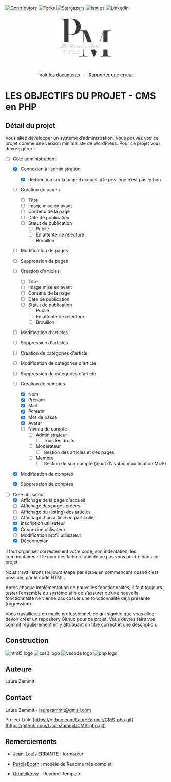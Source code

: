 [![Contributors][contributors-shield]][contributors-url]
[![Forks][forks-shield]][forks-url]
[![Stargazers][stars-shield]][stars-url]
[![Issues][issues-shield]][issues-url]
[![LinkedIn][linkedin-shield]][linkedin-url]

<div align="center">
  <a href="https://laurezammit.github.io/CMS-php/">
    <img src="uploads/logo.png" alt="Logo" width="180">
  </a>
</div>

<p align="center">
    <br>
    <a href="https://github.com/LaureZammit/CMS-php">Voir les documents</a>
    &nbsp;
    ·
    &nbsp;
    <a href="https://github.com/LaureZammit/CMS-php/issues">Rapporter une erreur</a>
</p>

# LES OBJECTIFS DU PROJET - CMS en PHP

## Détail du projet

Vous allez développer un système d’administration. Vous pouvez voir ce projet comme une version minimaliste de WordPress. Pour ce projet vous devrez gérer :

* [ ] Côté administration :
    * [x] Connexion à l’administration
        * [x] Redirection sur la page d’accueil si le privilège n’est pas le bon

    * [ ] Création de pages
        * [ ] Titre
        * [ ] Image mise en avant
        * [ ] Contenu de la page
        * [ ] Date de publication
        * [ ] Statut de publication
            * [ ] Publié
            * [ ] En attente de relecture
            * [ ] Brouillon
    * [ ] Modification de pages
    * [ ] Suppression de pages

    * [ ] Création d'articles
        * [ ] Titre
        * [ ] Image mise en avant
        * [ ] Contenu de la page
        * [ ] Date de publication
        * [ ] Statut de publication
            * [ ] Publié
            * [ ] En attente de relecture
            * [ ] Brouillon
    * [ ] Modification d'articles
    * [ ] Suppression d'articles
    * [ ] Création de catégories d'article
    * [ ] Modification de catégories d'article
    * [ ] Suppression de catégories d'article

    * [ ] Création de comptes
        * [x] Nom
        * [x] Prénom
        * [x] Mail
        * [x] Pseudo
        * [x] Mot de passe
        * [x] Avatar
        * [ ] Niveau de compte
            * [ ] Administrateur
                * [ ] Tous les droits
            * [ ] Modérateur
                * [ ] Gestion des articles et des pages
            * [ ] Membre
                * [ ] Gestion de son compte (ajout d'avatar, modification MDP)
    * [x] Modification de comptes
    * [x] Suppression de comptes

* [ ] Côté utilisateur
    * [x] Affichage de la page d'accueil
    * [ ] Affichage des pages créées
    * [ ] Affichage du (listing) des articles
    * [ ] Affichage d'un article en particulier
    * [x] Inscription utilisateur
    * [x] Connexion utilisateur
    * [ ] Modification profil utilisateur
    * [x] Déconnexion

Il faut organiser correctement votre code, son indentation, les commentaires et le nom des fichiers afin de ne pas vous perdre dans ce projet.

Nous travaillerons toujours étape par étape en commençant quand c’est possible, par le code HTML.

Après chaque implémentation de nouvelles fonctionnalités, il faut toujours tester l’ensemble du système afin de s’assurer qu’une nouvelle fonctionnalité ne vienne pas casser une fonctionnalité déjà présente (régression).

Vous travaillerez en mode professionnel, ce qui signifie que vous allez devoir créer un repository Github pour ce projet. Vous devrez faire vos commit régulièrement en y attribuant un titre correct et une description.

## Construction

<img src="https://cdn.jsdelivr.net/gh/devicons/devicon/icons/html5/html5-original.svg" height="30" alt="html5 logo"  /> 
<img src="https://cdn.jsdelivr.net/gh/devicons/devicon/icons/css3/css3-original.svg" height="30" alt="css3 logo"  />
<img src="https://cdn.jsdelivr.net/gh/devicons/devicon/icons/vscode/vscode-original.svg" height="30" alt="vscode logo"  />
<img src="https://cdn.jsdelivr.net/gh/devicons/devicon/icons/php/php-original.svg" height="30" alt="php logo"  />

## Auteure

Laure Zammit

## Contact

Laure Zammit - laurezammit@gmail.com

Project Link: [https://github.com/LaureZammit/CMS-php.git](https://github.com/LaureZammit/CMS-php.git)

## Remerciements

* [Jean-Louis ERRANTE](https://www.errantecreation.com/) : formateur

* [PurpleBooth](https://github.com/PurpleBooth/a-good-readme-template) : modèle de Readme très complet
* [Othneildrew](https://github.com/othneildrew/Best-README-Template/blob/master/README.md) - Readme Template

<!-- MARKDOWN LINKS & IMAGES -->
<!-- https://www.markdownguide.org/basic-syntax/#reference-style-links -->
[contributors-shield]: https://img.shields.io/github/contributors/LaureZammit/CMS-php.svg?style=for-the-badge
[contributors-url]: https://github.com/LaureZammit/CMS-php/graphs/contributors
[forks-shield]: https://img.shields.io/github/forks/LaureZammit/CMS-php.svg?style=for-the-badge
[forks-url]: https://github.com/LaureZammit/CMS-php/forks
[stars-shield]: https://img.shields.io/github/stars/LaureZammit/CMS-php.svg?style=for-the-badge
[stars-url]: https://github.com/LaureZammit/CMS-php/stargazers
[issues-shield]: https://img.shields.io/github/issues/LaureZammit/CMS-php.svg?style=for-the-badge
[issues-url]: https://github.com/LaureZammit/CMS-php/issues

[linkedin-shield]: https://img.shields.io/badge/-LinkedIn-black.svg?style=for-the-badge&logo=linkedin&colorB=555
[linkedin-url]: https://www.linkedin.com/in/laure-zammit-84a3b3150/